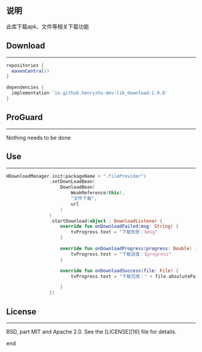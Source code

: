 ## 说明

此库下载apk、文件等相关下载功能


## Download
------


```gradle
repositories {
  mavenCentral()
}

dependencies {
  implementation 'io.github.henryzhu-dev:lib_download:1.0.0'
}
```

## ProGuard
-------
Nothing needs to be done

## Use
-------

```kotlin
HDownloadManager.init(packageName + ".fileProvider")
                .setDownLoadBean(
                    DownloadBean(
                        WeakReference(this),
                        "文件下载",
                        url
                    )
                )
                .startDownload(object : DownloadListener {
                    override fun onDownloadFailed(msg: String) {
                        tvProgress.text = "下载失败：$msg"
                    }

                    override fun onDownloadProgress(progress: Double) {
                        tvProgress.text = "下载进度：$progress"
                    }

                    override fun onDownloadSuccess(file: File) {
                        tvProgress.text = "下载完成：" + file.absolutePath

                    }
                })
```

## License
-------
BSD, part MIT and Apache 2.0. See the [LICENSE][16] file for details.

end
